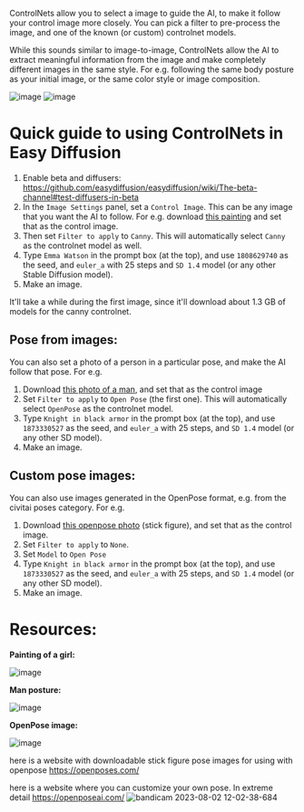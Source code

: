 ControlNets allow you to select a image to guide the AI, to make it follow your control image more closely. You can pick a filter to pre-process the image, and one of the known (or custom) controlnet models.

While this sounds similar to image-to-image, ControlNets allow the AI to extract meaningful information from the image and make completely different images in the same style. For e.g. following the same body posture as your initial image, or the same color style or image composition.

![image](https://github.com/easydiffusion/easydiffusion/assets/844287/517c43a6-2253-4f92-a75b-b7f18a1e8581) 
![image](https://github.com/easydiffusion/easydiffusion/assets/844287/d871616f-a3fc-470e-84b6-219443494db2)

# Quick guide to using ControlNets in Easy Diffusion
1. Enable beta and diffusers: https://github.com/easydiffusion/easydiffusion/wiki/The-beta-channel#test-diffusers-in-beta
2. In the `Image Settings` panel, set a `Control Image`. This can be any image that you want the AI to follow. For e.g. download [this painting](https://user-images.githubusercontent.com/844287/257520525-517c43a6-2253-4f92-a75b-b7f18a1e8581.png) and set that as the control image.
3. Then set `Filter to apply` to `Canny`. This will automatically select `Canny` as the controlnet model as well.
4. Type `Emma Watson` in the prompt box (at the top), and use `1808629740` as the seed, and `euler_a` with 25 steps and `SD 1.4` model (or any other Stable Diffusion model).
5. Make an image.

It'll take a while during the first image, since it'll download about 1.3 GB of models for the canny controlnet.

## Pose from images:
You can also set a photo of a person in a particular pose, and make the AI follow that pose. For e.g.
1. Download [this photo of a man](https://user-images.githubusercontent.com/844287/257520603-46783770-a596-4708-9821-1152c0c3c63a.png), and set that as the control image
2. Set `Filter to apply` to `Open Pose` (the first one). This will automatically select `OpenPose` as the controlnet model.
3. Type `Knight in black armor` in the prompt box (at the top), and use `1873330527` as the seed, and `euler_a` with 25 steps, and `SD 1.4` model (or any other SD model).
5. Make an image.

## Custom pose images:
You can also use images generated in the OpenPose format, e.g. from the civitai poses category. For e.g.
1. Download [this openpose photo](https://user-images.githubusercontent.com/844287/257520652-08d1c52c-7455-49fc-9651-352d062de7b9.png) (stick figure), and set that as the control image.
2. Set `Filter to apply` to `None`.
3. Set `Model` to `Open Pose`
4. Type `Knight in black armor` in the prompt box (at the top), and use `1873330527` as the seed, and `euler_a` with 25 steps, and `SD 1.4` model (or any other SD model).
5. Make an image.

# Resources:
**Painting of a girl:**

![image](https://github.com/easydiffusion/easydiffusion/assets/844287/517c43a6-2253-4f92-a75b-b7f18a1e8581)

**Man posture:**

![image](https://github.com/easydiffusion/easydiffusion/assets/844287/46783770-a596-4708-9821-1152c0c3c63a)

**OpenPose image:**

![image](https://github.com/easydiffusion/easydiffusion/assets/844287/08d1c52c-7455-49fc-9651-352d062de7b9)

here is a website with downloadable stick figure pose images for using with openpose
https://openposes.com/

here is a website where you can customize your own pose. In extreme detail https://openposeai.com/
![bandicam 2023-08-02 12-02-38-684](https://github.com/easydiffusion/easydiffusion/assets/48932550/c10a1628-885a-46b5-9c8a-27007c87c148)
